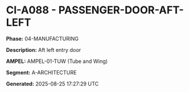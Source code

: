 # CI-A088 - PASSENGER-DOOR-AFT-LEFT

**Phase:** 04-MANUFACTURING

**Description:** Aft left entry door

**AMPEL:** AMPEL-01-TUW (Tube and Wing)

**Segment:** A-ARCHITECTURE

**Generated:** 2025-08-25 17:27:29 UTC
